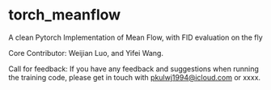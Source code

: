 # torch_meanflow
A clean Pytorch Implementation of Mean Flow, with FID evaluation on the fly

Core Contributor: Weijian Luo, and Yifei Wang. 

Call for feedback: If you have any feedback and suggestions when running the training code, please get in touch with pkulwj1994@icloud.com or xxxx.
